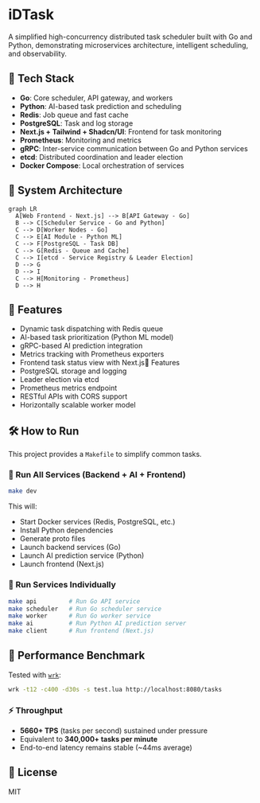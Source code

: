 # iDTask

A simplified high-concurrency distributed task scheduler built with Go and Python, demonstrating microservices architecture, intelligent scheduling, and observability. 

## 🔧 Tech Stack

* **Go**: Core scheduler, API gateway, and workers
* **Python**: AI-based task prediction and scheduling
* **Redis**: Job queue and fast cache
* **PostgreSQL**: Task and log storage
* **Next.js + Tailwind + Shadcn/UI**: Frontend for task monitoring
* **Prometheus**: Monitoring and metrics
* **gRPC**: Inter-service communication between Go and Python services
* **etcd**: Distributed coordination and leader election
* **Docker Compose**: Local orchestration of services

## 📐 System Architecture

```mermaid
graph LR
  A[Web Frontend - Next.js] --> B[API Gateway - Go]
  B --> C[Scheduler Service - Go and Python]
  C --> D[Worker Nodes - Go]
  C --> E[AI Module - Python ML]
  C --> F[PostgreSQL - Task DB]
  C --> G[Redis - Queue and Cache]
  C --> I[etcd - Service Registry & Leader Election]
  D --> G
  D --> I
  C --> H[Monitoring - Prometheus]
  D --> H
```

## 🚀 Features

* Dynamic task dispatching with Redis queue
* AI-based task prioritization (Python ML model)
* gRPC-based AI prediction integration
* Metrics tracking with Prometheus exporters
* Frontend task status view with Next.js📌 Features
* PostgreSQL storage and logging
* Leader election via etcd
* Prometheus metrics endpoint
* RESTful APIs with CORS support
* Horizontally scalable worker model

## 🛠️ How to Run

This project provides a `Makefile` to simplify common tasks.

### 🚀 Run All Services (Backend + AI + Frontend)
```bash
make dev
```

This will:
- Start Docker services (Redis, PostgreSQL, etc.)
- Install Python dependencies
- Generate proto files
- Launch backend services (Go)
- Launch AI prediction service (Python)
- Launch frontend (Next.js)

### 🔄 Run Services Individually

```bash
make api         # Run Go API service
make scheduler   # Run Go scheduler service
make worker      # Run Go worker service
make ai          # Run Python AI prediction server
make client      # Run frontend (Next.js)
```


## 🚀 Performance Benchmark

Tested with [`wrk`](https://github.com/wg/wrk):

```bash
wrk -t12 -c400 -d30s -s test.lua http://localhost:8080/tasks
```

### ⚡️ Throughput

- **5660+ TPS** (tasks per second) sustained under pressure
- Equivalent to **340,000+ tasks per minute**
- End-to-end latency remains stable (~44ms average)


## 📎 License

MIT
